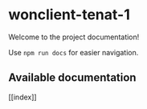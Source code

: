 # wonclient-tenat-1

Welcome to the project documentation!

Use `npm run docs` for easier navigation.

## Available documentation

[[index]]

